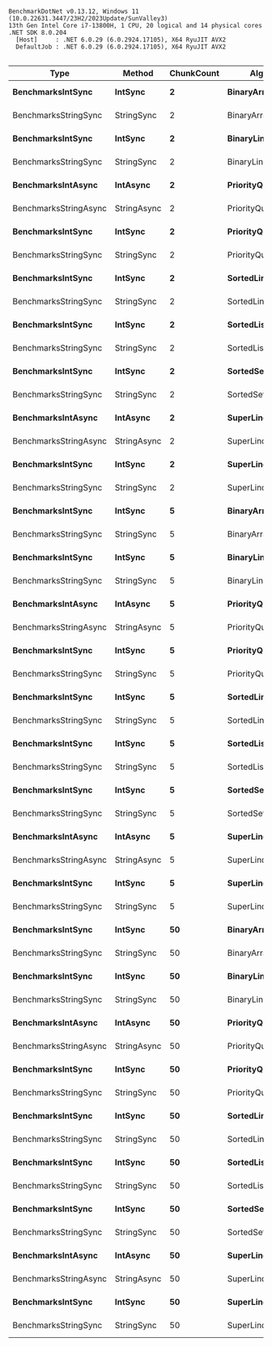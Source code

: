 ```

BenchmarkDotNet v0.13.12, Windows 11 (10.0.22631.3447/23H2/2023Update/SunValley3)
13th Gen Intel Core i7-13800H, 1 CPU, 20 logical and 14 physical cores
.NET SDK 8.0.204
  [Host]     : .NET 6.0.29 (6.0.2924.17105), X64 RyuJIT AVX2
  DefaultJob : .NET 6.0.29 (6.0.2924.17105), X64 RyuJIT AVX2


```
| Type                  | Method      | ChunkCount | Algorithm           | Mean       | Error     | StdDev    | Median     |
|---------------------- |------------ |----------- |-------------------- |-----------:|----------:|----------:|-----------:|
| **BenchmarksIntSync**     | **IntSync**     | **2**          | **BinaryArray_Sync**    |   **3.576 ms** | **0.0541 ms** | **0.0506 ms** |   **3.573 ms** |
| BenchmarksStringSync  | StringSync  | 2          | BinaryArray_Sync    |  11.845 ms | 0.1098 ms | 0.0916 ms |  11.819 ms |
| **BenchmarksIntSync**     | **IntSync**     | **2**          | **BinaryLinked_Sync**   |   **4.570 ms** | **0.0768 ms** | **0.0600 ms** |   **4.566 ms** |
| BenchmarksStringSync  | StringSync  | 2          | BinaryLinked_Sync   |  13.676 ms | 0.2174 ms | 0.2033 ms |  13.639 ms |
| **BenchmarksIntAsync**    | **IntAsync**    | **2**          | **PriorityQueue_Async** |   **6.362 ms** | **0.1247 ms** | **0.2433 ms** |   **6.295 ms** |
| BenchmarksStringAsync | StringAsync | 2          | PriorityQueue_Async |  16.513 ms | 0.3219 ms | 0.4072 ms |  16.511 ms |
| **BenchmarksIntSync**     | **IntSync**     | **2**          | **PriorityQueue_Sync**  |   **2.178 ms** | **0.0431 ms** | **0.0530 ms** |   **2.168 ms** |
| BenchmarksStringSync  | StringSync  | 2          | PriorityQueue_Sync  |  10.646 ms | 0.1604 ms | 0.1500 ms |  10.597 ms |
| **BenchmarksIntSync**     | **IntSync**     | **2**          | **SortedLinked_Sync**   |   **3.556 ms** | **0.0704 ms** | **0.1214 ms** |   **3.516 ms** |
| BenchmarksStringSync  | StringSync  | 2          | SortedLinked_Sync   |  11.885 ms | 0.1541 ms | 0.1286 ms |  11.848 ms |
| **BenchmarksIntSync**     | **IntSync**     | **2**          | **SortedList_Sync**     |   **2.955 ms** | **0.0220 ms** | **0.0184 ms** |   **2.953 ms** |
| BenchmarksStringSync  | StringSync  | 2          | SortedList_Sync     |  11.244 ms | 0.2146 ms | 0.2554 ms |  11.320 ms |
| **BenchmarksIntSync**     | **IntSync**     | **2**          | **SortedSet_Sync**      |  **18.438 ms** | **0.2830 ms** | **0.2363 ms** |  **18.517 ms** |
| BenchmarksStringSync  | StringSync  | 2          | SortedSet_Sync      |  34.116 ms | 0.6790 ms | 1.0571 ms |  33.888 ms |
| **BenchmarksIntAsync**    | **IntAsync**    | **2**          | **SuperLinq_Async**     |   **7.827 ms** | **0.1539 ms** | **0.2441 ms** |   **7.757 ms** |
| BenchmarksStringAsync | StringAsync | 2          | SuperLinq_Async     |  17.932 ms | 0.3539 ms | 0.8814 ms |  17.672 ms |
| **BenchmarksIntSync**     | **IntSync**     | **2**          | **SuperLinq_Sync**      |   **1.783 ms** | **0.0351 ms** | **0.0345 ms** |   **1.769 ms** |
| BenchmarksStringSync  | StringSync  | 2          | SuperLinq_Sync      |  10.426 ms | 0.2035 ms | 0.1589 ms |  10.448 ms |
| **BenchmarksIntSync**     | **IntSync**     | **5**          | **BinaryArray_Sync**    |   **5.202 ms** | **0.1039 ms** | **0.1020 ms** |   **5.164 ms** |
| BenchmarksStringSync  | StringSync  | 5          | BinaryArray_Sync    |  21.036 ms | 0.3669 ms | 0.4771 ms |  20.902 ms |
| **BenchmarksIntSync**     | **IntSync**     | **5**          | **BinaryLinked_Sync**   |   **6.465 ms** | **0.1209 ms** | **0.1072 ms** |   **6.431 ms** |
| BenchmarksStringSync  | StringSync  | 5          | BinaryLinked_Sync   |  21.612 ms | 0.3145 ms | 0.2788 ms |  21.639 ms |
| **BenchmarksIntAsync**    | **IntAsync**    | **5**          | **PriorityQueue_Async** |   **6.669 ms** | **0.1251 ms** | **0.2440 ms** |   **6.603 ms** |
| BenchmarksStringAsync | StringAsync | 5          | PriorityQueue_Async |  29.754 ms | 0.4293 ms | 0.4016 ms |  29.675 ms |
| **BenchmarksIntSync**     | **IntSync**     | **5**          | **PriorityQueue_Sync**  |   **2.972 ms** | **0.0594 ms** | **0.1072 ms** |   **2.968 ms** |
| BenchmarksStringSync  | StringSync  | 5          | PriorityQueue_Sync  |  26.529 ms | 0.4311 ms | 0.4032 ms |  26.514 ms |
| **BenchmarksIntSync**     | **IntSync**     | **5**          | **SortedLinked_Sync**   |   **4.719 ms** | **0.0559 ms** | **0.0686 ms** |   **4.700 ms** |
| BenchmarksStringSync  | StringSync  | 5          | SortedLinked_Sync   |  21.141 ms | 0.3073 ms | 0.2875 ms |  21.115 ms |
| **BenchmarksIntSync**     | **IntSync**     | **5**          | **SortedList_Sync**     |   **4.354 ms** | **0.0574 ms** | **0.0479 ms** |   **4.338 ms** |
| BenchmarksStringSync  | StringSync  | 5          | SortedList_Sync     |  20.834 ms | 0.3911 ms | 0.5354 ms |  20.618 ms |
| **BenchmarksIntSync**     | **IntSync**     | **5**          | **SortedSet_Sync**      |  **18.953 ms** | **0.3664 ms** | **0.4220 ms** |  **18.927 ms** |
| BenchmarksStringSync  | StringSync  | 5          | SortedSet_Sync      |  49.432 ms | 0.8912 ms | 0.7900 ms |  49.283 ms |
| **BenchmarksIntAsync**    | **IntAsync**    | **5**          | **SuperLinq_Async**     |   **8.490 ms** | **0.1688 ms** | **0.3000 ms** |   **8.390 ms** |
| BenchmarksStringAsync | StringAsync | 5          | SuperLinq_Async     |  32.972 ms | 0.5199 ms | 0.4609 ms |  32.827 ms |
| **BenchmarksIntSync**     | **IntSync**     | **5**          | **SuperLinq_Sync**      |   **3.639 ms** | **0.0464 ms** | **0.0411 ms** |   **3.627 ms** |
| BenchmarksStringSync  | StringSync  | 5          | SuperLinq_Sync      |  25.119 ms | 0.2766 ms | 0.2310 ms |  25.024 ms |
| **BenchmarksIntSync**     | **IntSync**     | **50**         | **BinaryArray_Sync**    |  **10.435 ms** | **0.1802 ms** | **0.1685 ms** |  **10.419 ms** |
| BenchmarksStringSync  | StringSync  | 50         | BinaryArray_Sync    |  41.699 ms | 0.7521 ms | 0.7035 ms |  41.649 ms |
| **BenchmarksIntSync**     | **IntSync**     | **50**         | **BinaryLinked_Sync**   |  **16.860 ms** | **0.1026 ms** | **0.0857 ms** |  **16.874 ms** |
| BenchmarksStringSync  | StringSync  | 50         | BinaryLinked_Sync   |  46.844 ms | 0.5217 ms | 0.4880 ms |  46.960 ms |
| **BenchmarksIntAsync**    | **IntAsync**    | **50**         | **PriorityQueue_Async** |   **8.687 ms** | **0.1532 ms** | **0.1993 ms** |   **8.600 ms** |
| BenchmarksStringAsync | StringAsync | 50         | PriorityQueue_Async |  68.353 ms | 1.0877 ms | 1.0175 ms |  68.251 ms |
| **BenchmarksIntSync**     | **IntSync**     | **50**         | **PriorityQueue_Sync**  |   **5.611 ms** | **0.1013 ms** | **0.2328 ms** |   **5.525 ms** |
| BenchmarksStringSync  | StringSync  | 50         | PriorityQueue_Sync  |  65.717 ms | 0.8788 ms | 0.7339 ms |  65.592 ms |
| **BenchmarksIntSync**     | **IntSync**     | **50**         | **SortedLinked_Sync**   |  **17.268 ms** | **0.3453 ms** | **0.8974 ms** |  **16.862 ms** |
| BenchmarksStringSync  | StringSync  | 50         | SortedLinked_Sync   | 119.624 ms | 2.2445 ms | 2.2044 ms | 119.098 ms |
| **BenchmarksIntSync**     | **IntSync**     | **50**         | **SortedList_Sync**     |  **17.669 ms** | **0.3261 ms** | **0.7751 ms** |  **17.386 ms** |
| BenchmarksStringSync  | StringSync  | 50         | SortedList_Sync     | 121.325 ms | 2.3761 ms | 2.2226 ms | 120.695 ms |
| **BenchmarksIntSync**     | **IntSync**     | **50**         | **SortedSet_Sync**      |  **40.144 ms** | **2.6214 ms** | **7.6881 ms** |  **36.948 ms** |
| BenchmarksStringSync  | StringSync  | 50         | SortedSet_Sync      | 107.008 ms | 2.0459 ms | 2.3561 ms | 106.123 ms |
| **BenchmarksIntAsync**    | **IntAsync**    | **50**         | **SuperLinq_Async**     |  **30.999 ms** | **0.4297 ms** | **0.3809 ms** |  **30.857 ms** |
| BenchmarksStringAsync | StringAsync | 50         | SuperLinq_Async     | 238.153 ms | 2.2117 ms | 1.9606 ms | 238.665 ms |
| **BenchmarksIntSync**     | **IntSync**     | **50**         | **SuperLinq_Sync**      |  **30.338 ms** | **0.6066 ms** | **1.3316 ms** |  **30.104 ms** |
| BenchmarksStringSync  | StringSync  | 50         | SuperLinq_Sync      | 223.290 ms | 1.9667 ms | 1.6423 ms | 222.984 ms |
